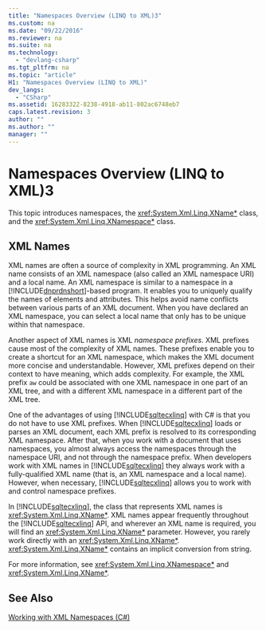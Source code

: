```yaml
---
title: "Namespaces Overview (LINQ to XML)3"
ms.custom: na
ms.date: "09/22/2016"
ms.reviewer: na
ms.suite: na
ms.technology: 
  - "devlang-csharp"
ms.tgt_pltfrm: na
ms.topic: "article"
H1: "Namespaces Overview (LINQ to XML)"
dev_langs: 
  - "CSharp"
ms.assetid: 16283322-8238-4918-ab11-802ac6748eb7
caps.latest.revision: 3
author: ""
ms.author: ""
manager: ""
---
```

# Namespaces Overview (LINQ to XML)3
This topic introduces namespaces, the <xref:System.Xml.Linq.XName*> class, and the <xref:System.Xml.Linq.XNamespace*> class.  
  
## XML Names  
 XML names are often a source of complexity in XML programming. An XML name consists of an XML namespace (also called an XML namespace URI) and a local name. An XML namespace is similar to a namespace in a [!INCLUDE[dnprdnshort](../vs140/includes/dnprdnshort_md.md)]-based program. It enables you to uniquely qualify the names of elements and attributes. This helps avoid name conflicts between various parts of an XML document. When you have declared an XML namespace, you can select a local name that only has to be unique within that namespace.  
  
 Another aspect of XML names is XML *namespace prefixes*. XML prefixes cause most of the complexity of XML names. These prefixes enable you to create a shortcut for an XML namespace, which makes the XML document more concise and understandable. However, XML prefixes depend on their context to have meaning, which adds complexity. For example, the XML prefix `aw` could be associated with one XML namespace in one part of an XML tree, and with a different XML namespace in a different part of the XML tree.  
  
 One of the advantages of using [!INCLUDE[sqltecxlinq](../vs140/includes/sqltecxlinq_md.md)] with C# is that you do not have to use XML prefixes. When [!INCLUDE[sqltecxlinq](../vs140/includes/sqltecxlinq_md.md)] loads or parses an XML document, each XML prefix is resolved to its corresponding XML namespace. After that, when you work with a document that uses namespaces, you almost always access the namespaces through the namespace URI, and not through the namespace prefix. When developers work with XML names in [!INCLUDE[sqltecxlinq](../vs140/includes/sqltecxlinq_md.md)] they always work with a fully-qualified XML name (that is, an XML namespace and a local name). However, when necessary, [!INCLUDE[sqltecxlinq](../vs140/includes/sqltecxlinq_md.md)] allows you to work with and control namespace prefixes.  
  
 In [!INCLUDE[sqltecxlinq](../vs140/includes/sqltecxlinq_md.md)], the class that represents XML names is <xref:System.Xml.Linq.XName*>. XML names appear frequently throughout the [!INCLUDE[sqltecxlinq](../vs140/includes/sqltecxlinq_md.md)] API, and wherever an XML name is required, you will find an <xref:System.Xml.Linq.XName*> parameter. However, you rarely work directly with an <xref:System.Xml.Linq.XName*>. <xref:System.Xml.Linq.XName*> contains an implicit conversion from string.  
  
 For more information, see <xref:System.Xml.Linq.XNamespace*> and <xref:System.Xml.Linq.XName*>.  
  
## See Also  
 [Working with XML Namespaces (C#)](../vs140/working-with-xml-namespaces--csharp-.md)